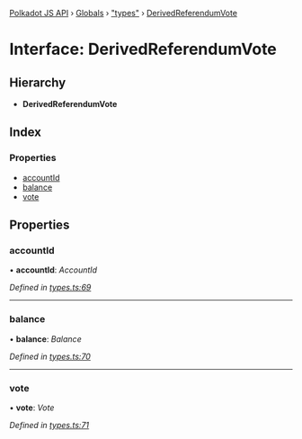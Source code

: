 [Polkadot JS API](../README.md) › [Globals](../globals.md) › ["types"](../modules/_types_.md) › [DerivedReferendumVote](_types_.derivedreferendumvote.md)

# Interface: DerivedReferendumVote

## Hierarchy

* **DerivedReferendumVote**

## Index

### Properties

* [accountId](_types_.derivedreferendumvote.md#accountid)
* [balance](_types_.derivedreferendumvote.md#balance)
* [vote](_types_.derivedreferendumvote.md#vote)

## Properties

###  accountId

• **accountId**: *AccountId*

*Defined in [types.ts:69](https://github.com/polkadot-js/api/blob/7555a3a7ce/packages/api-derive/src/types.ts#L69)*

___

###  balance

• **balance**: *Balance*

*Defined in [types.ts:70](https://github.com/polkadot-js/api/blob/7555a3a7ce/packages/api-derive/src/types.ts#L70)*

___

###  vote

• **vote**: *Vote*

*Defined in [types.ts:71](https://github.com/polkadot-js/api/blob/7555a3a7ce/packages/api-derive/src/types.ts#L71)*
